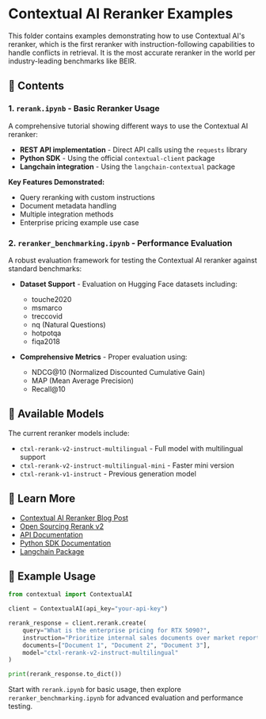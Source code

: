 # Contextual AI Reranker Examples

This folder contains examples demonstrating how to use Contextual AI's reranker, which is the first reranker with instruction-following capabilities to handle conflicts in retrieval. It is the most accurate reranker in the world per industry-leading benchmarks like BEIR.

## 📁 Contents

### 1. `rerank.ipynb` - Basic Reranker Usage
A comprehensive tutorial showing different ways to use the Contextual AI reranker:

- **REST API implementation** - Direct API calls using the `requests` library
- **Python SDK** - Using the official `contextual-client` package  
- **Langchain integration** - Using the `langchain-contextual` package

**Key Features Demonstrated:**
- Query reranking with custom instructions
- Document metadata handling
- Multiple integration methods
- Enterprise pricing example use case

### 2. `reranker_benchmarking.ipynb` - Performance Evaluation
A robust evaluation framework for testing the Contextual AI reranker against standard benchmarks:

- **Dataset Support** - Evaluation on Hugging Face datasets including:
  - touche2020
  - msmarco  
  - treccovid
  - nq (Natural Questions)
  - hotpotqa
  - fiqa2018

- **Comprehensive Metrics** - Proper evaluation using:
  - NDCG@10 (Normalized Discounted Cumulative Gain)
  - MAP (Mean Average Precision)
  - Recall@10

## 🎯 Available Models

The current reranker models include:
- `ctxl-rerank-v2-instruct-multilingual` - Full model with multilingual support
- `ctxl-rerank-v2-instruct-multilingual-mini` - Faster mini version
- `ctxl-rerank-v1-instruct` - Previous generation model

## 🔗 Learn More

- [Contextual AI Reranker Blog Post](https://contextual.ai/blog/introducing-instruction-following-reranker/)
- [Open Sourcing Rerank v2](https://contextual.ai/blog/rerank-v2/)
- [API Documentation](https://docs.contextual.ai/api-reference/rerank/rerank)
- [Python SDK Documentation](https://github.com/ContextualAI/contextual-client-python/blob/main/api.md#rerank)
- [Langchain Package](https://pypi.org/project/langchain-contextual/)

## 📝 Example Usage

```python
from contextual import ContextualAI

client = ContextualAI(api_key="your-api-key")

rerank_response = client.rerank.create(
    query="What is the enterprise pricing for RTX 5090?",
    instruction="Prioritize internal sales documents over market reports",
    documents=["Document 1", "Document 2", "Document 3"],
    model="ctxl-rerank-v2-instruct-multilingual"
)

print(rerank_response.to_dict())
```

Start with `rerank.ipynb` for basic usage, then explore `reranker_benchmarking.ipynb` for advanced evaluation and performance testing.
